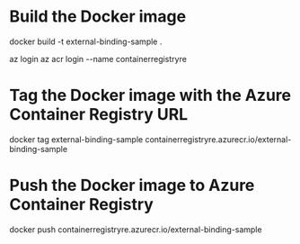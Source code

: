 # Build the Docker image

docker build -t external-binding-sample .

az login
az acr login --name containerregistryre

# Tag the Docker image with the Azure Container Registry URL

docker tag external-binding-sample containerregistryre.azurecr.io/external-binding-sample

# Push the Docker image to Azure Container Registry

docker push containerregistryre.azurecr.io/external-binding-sample
